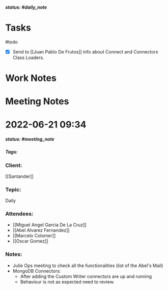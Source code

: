 ##### status: #daily_note 

# Tasks

#todo 
- [x] Send to [[Juan Pablo De Frutos]] info about Connect and Connectors Class Loaders.

# Work Notes

# Meeting Notes
# 2022-06-21 09:34
##### status: #meeting_note
##### Tags:

### Client:
[[Santander]]
### Topic:
Daily
### Attendees:
* [[Miguel Angel Garcia De La Cruz]]
* [[Abel Alvarez Fernandez]]
* [[Marcelo Colomer]]
* [[Oscar Gomez]]
### Notes:

- Julie Ops meeting to check all the functionalities (list of the Abel's Mail)
- MongoDB Connectors:
	- After adding the Custom Writer connectors are up and running
	- Behaviour is not as expected need to review.
